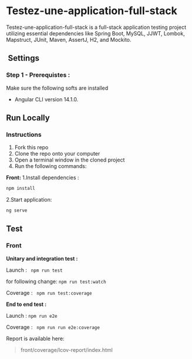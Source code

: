 #  Testez-une-application-full-stack

Testez-une-application-full-stack is a full-stack application testing project utilizing essential dependencies like Spring Boot, MySQL, JJWT, Lombok, Mapstruct, JUnit, Maven, AssertJ, H2, and Mockito.

## ️ Settings

### Step 1 - Prerequistes :

Make sure the following softs are installed

- Angular CLI version 14.1.0.

##  Run Locally

### Instructions

1.  Fork this repo
2.  Clone the repo onto your computer
3.  Open a terminal window in the cloned project
4.  Run the following commands:

**Front:** 
1.Install dependencies :
```bash
npm install
```
2.Start application:
```bash
ng serve
```

## Test

### Front	

**Unitary and integration test :**

Launch : 
 ` npm run test`

for following change:
` npm run test:watch `

Coverage : 
` npm run test:coverage`

**End to end test  :**

Launch :
`npm run e2e `

Coverage : 
` npm run run e2e:coverage`

Report is available here:

> front/coverage/lcov-report/index.html

